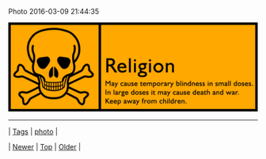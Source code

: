 <!--
title: Photo 2016-03-09 21
date: 2020-06-28T15:27:00.109Z
tags: photo
-->


Photo 2016-03-09 21:44:35

![](140763105569-0.jpg)

<!--BOTTOM-POST-NAVIGATION-->
---

| [Tags](tags.md) | [photo](tag-photo.md) |

| [Newer](140743205889.md) | [Top](index.md) | [Older](140876697182.md) |